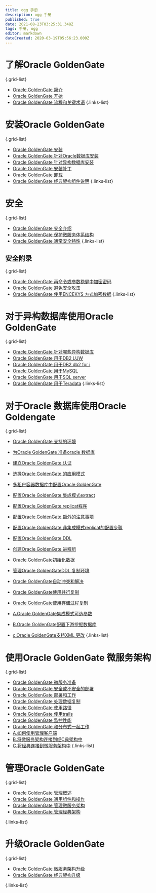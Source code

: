 ```yaml
---
title: ogg 手册
description: ogg 手册
published: true
date: 2021-08-23T03:25:31.348Z
tags: 手册, ogg
editor: markdown
dateCreated: 2020-03-19T05:56:23.000Z
---
```


# 了解Oracle GoldenGate
{.grid-list}
- [Oracle GoldenGate 简介](/zh/ogg/ogg简介)
- [Oracle GoldenGate 开始](/zh/ogg/ogg开始)
- [Oracle GoldenGate 流程和关键术语](/zh/ogg/ogg流程和关键术语)
{.links-list}

# 安装Oracle GoldenGate
{.grid-list}
- [Oracle GoldenGate 安装](/zh/ogg/ogg安装)
- [Oracle GoldenGate 针对Oracle数据库安装](/zh/ogg/ogg针对oracle数据库安装)
- [Oracle GoldenGate 针对异构数据库安装](/zh/ogg/ogg针对异构数据库安装)
- [Oracle GoldenGate 安装补丁](/zh/ogg/ogg卸载)
- [Oracle GoldenGate 卸载](/zh/ogg/ogg卸载)
- [Oracle GoldenGate 经典架构组件说明](/zh/ogg/ogg经典架构说明)
{.links-list}

# 安全
{.grid-list}
- [Oracle GoldenGate 安全介绍](/zh/ogg/ogg安全介绍)
- [Oracle GoldenGate 保护微服务体系结构](/zh/ogg/保护ogg微服务体系结构)
- [Oracle GoldenGate 通常安全特性](/zh/ogg/通常安全特性)
{.links-list}
## 安全附录
{.grid-list}
- [Oracle GoldenGate 再命令或参数稳健中加密密码](/zh/ogg/在命令或参数文件中加密密码)
- [Oracle GoldenGate 避免安全攻击](/zh/ogg/避免安全攻击)
- [Oracle GoldenGate 使用ENCEKYS 方式加密数据](/zh/ogg/使用enckeys方式加密数据)
{.links-list}

# 对于异构数据库使用Oracle GoldenGate
{.grid-list}
- [Oracle GoldenGate 针对哪些异构数据库](/zh/ogg/ogg针对哪些数据库)
- [Oracle GoldenGate 用于DB2 LUW](/zh/ogg/ogg用于db2luw)
- [Oracle GoldenGate 用于DB2 db2 for i](/zh/ogg/ogg用于db2fori)
- [Oracle GoldenGate 用于MySQL](/zh/ogg/ogg用于mysql)
- [Oracle GoldenGate 用于SQL server](/zh/ogg/用于sqlserver)
- [Oracle GoldenGate 用于Teradata](/zh/ogg/用于Teradata)
{.links-list}


# 对于Oracle 数据库使用Oracle Goldengate
{.grid-list}
- [Oracle GoldenGate 支持的环境](/zh/ogg/ogg支持哪些环境)
- [为Oracle GoldenGate 准备oracle 数据库](/zh/ogg/为ogg准备配置oracle数据库)
- [建立Oracle GoldenGate 认证](/zh/ogg/建立ogg认证)
- [选择Oracle GoldenGate 的应用模式](/zh/ogg/选择ogg的应用模式)
- [多租户容器数据库中配置Oracle GoldenGate ](/zh/ogg/配置ogg多租户数据库模式)
- [配置Oracle GoldenGate 集成模式extract](/zh/ogg/配置ogg集成抓取模式)
- [配置Oracle GoldenGate replicat程序](/zh/ogg/配置ogg应用程序)
- [配置Oracle GoldenGate 额外的注意事项](/zh/ogg/配置ogg额外的注意事项)
- [配置Oracle GoldenGate 非集成模式replicat的配置步骤](/zh/ogg/配置ogg非集成模式下的replicat程序)
- [配置Oracle GoldenGate DDL](/zh/ogg/配置oggDDL)
- [创建Oracle GoldenGate 进程组](/zh/ogg/创建ogg进程组)

- [Oracle GoldenGate初始化数据](/zh/ogg/ogg初始化数据)
- [管理Oracle GoldenGateDDL 复制环境](/zh/ogg/管理oggDDL复制环境)
- [Oracle GoldenGate自动冲突和解决](/zh/ogg/自动冲突和解决)
- [Oracle GoldenGate使用并行复制](/zh/ogg/使用并行复制)
- [Oracle GoldenGate使用存储过程复制](/zh/ogg/使用存储过程复制)
- [A.Oracle GoldenGate集成模式可选参数](/zh/ogg/ogg集成模式可选参数)
- [B.Oracle GoldenGate配置下游挖掘数据库](/zh/ogg/ogg/配置下游挖掘数据库)
- [c.Oracle GoldenGate支持XML 更改](/zh/ogg/ogg/ogg支持XML更改)
{.links-list}

# 使用Oracle GoldenGate 微服务架构
{.grid-list}
- [Oracle GoldenGate 微服务准备](/zh/ogg/ogg微服务架构准备)
- [Oracle GoldenGate 安全或不安全的部署](/zh/ogg/ogg安全或不安全的部署)
- [Oracle GoldenGate 部署和工作](/zh/ogg/ogg部署和工作)
- [Oracle GoldenGate 处理数据复制](/zh/ogg/ogg处理数据复制)
- [Oracle GoldenGate 使用路径](/zh/ogg/ogg使用路径)
- [Oracle GoldenGate 使用trails](/zh/ogg/ogg使用trail)
- [Oracle GoldenGate 监控性能](/zh/ogg/ogg监控性能)
- [Oracle GoldenGate 和分布式一起工作](/zh/ogg/ogg分布式)
- [A.如何使用管理客户端](/zh/ogg/如何使用管理客户端)
- [B.将微服务架构连接到经C典架构中](/zh/ogg/将微服务连接到经典架构中)
- [C.将经典连接到微服务架构中](/zh/ogg/将经典连接到微服务架构中)
{.links-list}


# 管理Oracle GoldenGate
{.grid-list}
- [Oracle GoldenGate 管理概述](/zh/ogg/管理概述)
- [Oracle GoldenGate 通用组件和操作](/zh/ogg/通用组件和操作)
- [Oracle GoldenGate 管理微服务架构](/zh/ogg/管理微服务架构)
- [Oracle GoldenGate 管理经典架构](/zh/ogg/管理经典架构)

{.links-list}

# 升级Oracle GoldenGate
{.grid-list}
- [Oracle GoldenGate 微服务架构升级](/zh/ogg/微服务架构升级)
- [Oracle GoldenGate 经典架构升级](/zh/ogg/经典架构升级)

{.links-list}

